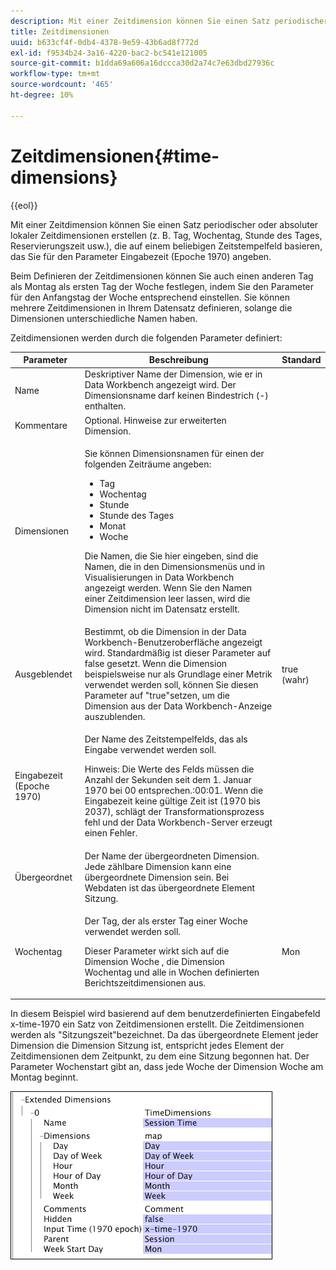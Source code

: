 ```yaml
---
description: Mit einer Zeitdimension können Sie einen Satz periodischer oder absoluter lokaler Zeitdimensionen erstellen (z. B. Tag, Wochentag, Stunde des Tages, Reservierungszeit usw.), die auf einem beliebigen Zeitstempelfeld basieren, das Sie für den Parameter Eingabezeit (Epoche 1970) angeben.
title: Zeitdimensionen
uuid: b633cf4f-0db4-4378-9e59-43b6ad8f772d
exl-id: f9534b24-3a16-4220-bac2-bc541e121005
source-git-commit: b1dda69a606a16dccca30d2a74c7e63dbd27936c
workflow-type: tm+mt
source-wordcount: '465'
ht-degree: 10%

---
```


# Zeitdimensionen{#time-dimensions}

{{eol}}

Mit einer Zeitdimension können Sie einen Satz periodischer oder absoluter lokaler Zeitdimensionen erstellen (z. B. Tag, Wochentag, Stunde des Tages, Reservierungszeit usw.), die auf einem beliebigen Zeitstempelfeld basieren, das Sie für den Parameter Eingabezeit (Epoche 1970) angeben.

Beim Definieren der Zeitdimensionen können Sie auch einen anderen Tag als Montag als ersten Tag der Woche festlegen, indem Sie den Parameter für den Anfangstag der Woche entsprechend einstellen. Sie können mehrere Zeitdimensionen in Ihrem Datensatz definieren, solange die Dimensionen unterschiedliche Namen haben.

Zeitdimensionen werden durch die folgenden Parameter definiert:

<table id="table_9734F6CD7ABA4661A2F9A5FB948A7282"> 
 <thead> 
  <tr> 
   <th colname="col1" class="entry"> Parameter </th> 
   <th colname="col2" class="entry"> Beschreibung </th> 
   <th colname="col3" class="entry"> Standard </th> 
  </tr> 
 </thead>
 <tbody> 
  <tr> 
   <td colname="col1"> Name </td> 
   <td colname="col2"> Deskriptiver Name der Dimension, wie er in Data Workbench angezeigt wird. Der Dimensionsname darf keinen Bindestrich (-) enthalten. </td> 
   <td colname="col3"> </td> 
  </tr> 
  <tr> 
   <td colname="col1"> Kommentare </td> 
   <td colname="col2"> Optional. Hinweise zur erweiterten Dimension. </td> 
   <td colname="col3"> </td> 
  </tr> 
  <tr> 
   <td colname="col1"> Dimensionen </td> 
   <td colname="col2"> <p>Sie können Dimensionsnamen für einen der folgenden Zeiträume angeben: </p> <p> 
     <ul id="ul_EB0837DD66BE4004A615A6029EEF4CD5"> 
      <li id="li_2E46E6DB004E443C8CC831DCEE743D60"> Tag </li> 
      <li id="li_F59A27779EBE4E2A84E0972EE8BCDFA7"> Wochentag </li> 
      <li id="li_7D74CD547ED1449091EF7B2E0E8C46DE"> Stunde </li> 
      <li id="li_706AF9D385CB44C098DEBACA3BA2CD4B"> Stunde des Tages </li> 
      <li id="li_76FBF69B25954885A0192D308A155E41"> Monat </li> 
      <li id="li_3C16955BE5C54291A25E25CD31259661"> Woche </li> 
     </ul> </p> <p> Die Namen, die Sie hier eingeben, sind die Namen, die in den Dimensionsmenüs und in Visualisierungen in Data Workbench angezeigt werden. Wenn Sie den Namen einer Zeitdimension leer lassen, wird die Dimension nicht im Datensatz erstellt. </p> </td> 
   <td colname="col3"> </td> 
  </tr> 
  <tr> 
   <td colname="col1"> Ausgeblendet </td> 
   <td colname="col2"> Bestimmt, ob die Dimension in der Data Workbench-Benutzeroberfläche angezeigt wird. Standardmäßig ist dieser Parameter auf false gesetzt. Wenn die Dimension beispielsweise nur als Grundlage einer Metrik verwendet werden soll, können Sie diesen Parameter auf "true"setzen, um die Dimension aus der Data Workbench-Anzeige auszublenden. </td> 
   <td colname="col3"> true (wahr) </td> 
  </tr> 
  <tr> 
   <td colname="col1"> Eingabezeit (Epoche 1970) </td> 
   <td colname="col2"> <p>Der Name des Zeitstempelfelds, das als Eingabe verwendet werden soll. </p> <p> <p>Hinweis: Die Werte des Felds müssen die Anzahl der Sekunden seit dem 1. Januar 1970 bei 00 entsprechen.:00:01. Wenn die Eingabezeit keine gültige Zeit ist (1970 bis 2037), schlägt der Transformationsprozess fehl und der Data Workbench-Server erzeugt einen Fehler. </p> </p> </td> 
   <td colname="col3"> </td> 
  </tr> 
  <tr> 
   <td colname="col1"> Übergeordnet </td> 
   <td colname="col2"> Der Name der übergeordneten Dimension. Jede zählbare Dimension kann eine übergeordnete Dimension sein. Bei Webdaten ist das übergeordnete Element Sitzung. </td> 
   <td colname="col3"> </td> 
  </tr> 
  <tr> 
   <td colname="col1"> Wochentag </td> 
   <td colname="col2"> <p>Der Tag, der als erster Tag einer Woche verwendet werden soll. </p> <p> Dieser Parameter wirkt sich auf die Dimension Woche , die Dimension Wochentag und alle in Wochen definierten Berichtszeitdimensionen aus. </p> </td> 
   <td colname="col3"> Mon </td> 
  </tr> 
 </tbody> 
</table>

In diesem Beispiel wird basierend auf dem benutzerdefinierten Eingabefeld x-time-1970 ein Satz von Zeitdimensionen erstellt. Die Zeitdimensionen werden als &quot;Sitzungszeit&quot;bezeichnet. Da das übergeordnete Element jeder Dimension die Dimension Sitzung ist, entspricht jedes Element der Zeitdimensionen dem Zeitpunkt, zu dem eine Sitzung begonnen hat. Der Parameter Wochenstart gibt an, dass jede Woche der Dimension Woche am Montag beginnt.

![](assets/cfg_Transformation_Dim_TimeDim.png)
